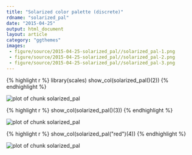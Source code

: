 ```yaml
---
title: "Solarized color palette (discrete)"
rdname: "solarized_pal"
date: "2015-04-25"
output: html_document
layout: article
category: "ggthemes"
images:
 - figure/source/2015-04-25-solarized_pal//solarized_pal-1.png
 - figure/source/2015-04-25-solarized_pal//solarized_pal-2.png
 - figure/source/2015-04-25-solarized_pal//solarized_pal-3.png
---
```





{% highlight r %}
library(scales)
show_col(solarized_pal()(2))
{% endhighlight %}

![plot of chunk solarized_pal](/allYourFigureAreBelongToUs/figure/source/2015-04-25-solarized_pal/solarized_pal-1.png) 

{% highlight r %}
show_col(solarized_pal()(3))
{% endhighlight %}

![plot of chunk solarized_pal](/allYourFigureAreBelongToUs/figure/source/2015-04-25-solarized_pal/solarized_pal-2.png) 

{% highlight r %}
show_col(solarized_pal("red")(4))
{% endhighlight %}

![plot of chunk solarized_pal](/allYourFigureAreBelongToUs/figure/source/2015-04-25-solarized_pal/solarized_pal-3.png) 